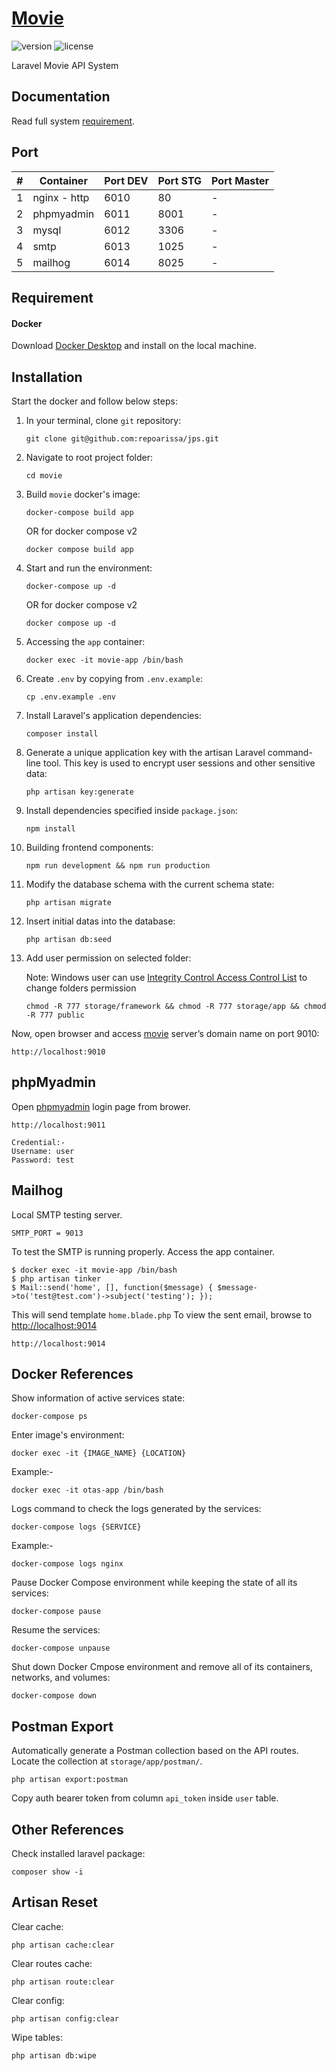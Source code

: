 # [Movie](https://add-me-here)

![version](https://img.shields.io/badge/version-0.0.1-blue.svg)
![license](https://img.shields.io/badge/license-Arissa-red.svg)

Laravel Movie API System

## Documentation

Read full system [requirement](https://drive.google.com/file/d/1AXi0JLX44Vs_5t0F8fpWXgNnY26UtU0C/view).

## Port

| # | Container | Port DEV | Port STG | Port Master |
|---|---|---|---|---|
| 1 | nginx - http | 6010 | 80 | - |
| 2 | phpmyadmin | 6011 | 8001 | - |
| 3 | mysql | 6012 | 3306 | - |
| 4 | smtp | 6013 | 1025 | - |
| 5 | mailhog | 6014 | 8025 | - |

## Requirement

#### Docker ####

Download [Docker Desktop](https://www.docker.com/products/docker-desktop/) and install on the local machine.

## Installation

Start the docker and follow below steps:

1. In your terminal, clone `git` repository:
    ```
    git clone git@github.com:repoarissa/jps.git
    ```

2. Navigate to root project folder:
    ```
    cd movie
    ```

3. Build `movie` docker's image:
    ```
    docker-compose build app
    ```

    OR for docker compose v2

    ```
    docker compose build app
    ```

4. Start and run the environment:
    ```
    docker-compose up -d
    ```

    OR for docker compose v2

    ```
    docker compose up -d
    ```

5. Accessing the `app` container:
    ```
    docker exec -it movie-app /bin/bash
    ```

6. Create `.env` by copying from `.env.example`:
    ```
    cp .env.example .env
    ```

7. Install Laravel's application dependencies:
    ```
    composer install
    ```

8.  Generate a unique application key with the artisan Laravel command-line tool. This key is used to encrypt user sessions and other sensitive data:
    ```
    php artisan key:generate
    ```

9. Install dependencies specified inside `package.json`:
    ```
    npm install
    ```

10. Building frontend components:
    ```
    npm run development && npm run production
    ```

11. Modify the database schema with the current schema state:
    ```
    php artisan migrate
    ```

12. Insert initial datas into the database:
    ```
    php artisan db:seed
    ```

13. Add user permission on selected folder:
    
    Note: Windows user can use [Integrity Control Access Control List](https://learn.microsoft.com/en-us/archive/msdn-magazine/2008/november/access-control-understanding-windows-file-and-registry-permissions) to change folders permission
    ```
    chmod -R 777 storage/framework && chmod -R 777 storage/app && chmod -R 777 public
    ```

Now, open browser and access [movie](http://localhost:9010) server’s domain name on port 9010:
```
http://localhost:9010
```

## phpMyadmin

Open [phpmyadmin](http://localhost:9011) login page from brower.
```
http://localhost:9011

Credential:-
Username: user
Password: test
```

## Mailhog

Local SMTP testing server.
```
SMTP_PORT = 9013
```

To test the SMTP is running properly.
Access the app container.

```
$ docker exec -it movie-app /bin/bash
$ php artisan tinker
$ Mail::send('home', [], function($message) { $message->to('test@test.com')->subject('testing'); });
```

This will send template ``home.blade.php``
To view the sent email, browse to [http://localhost:9014](http://localhost:9014)
```
http://localhost:9014
```

## Docker References

Show information of active services state:
```
docker-compose ps
```

Enter image's environment:
```
docker exec -it {IMAGE_NAME} {LOCATION}
```
Example:-
```
docker exec -it otas-app /bin/bash
```

Logs command to check the logs generated by the services:
```
docker-compose logs {SERVICE}
```
Example:-
```
docker-compose logs nginx
```

Pause Docker Compose environment while keeping the state of all its services:
```
docker-compose pause
```

Resume the services:
```
docker-compose unpause
```

Shut down Docker Cmpose environment and remove all of its containers, networks, and volumes:
```
docker-compose down
```

## Postman Export

Automatically generate a Postman collection based on the API routes.
Locate the collection at `storage/app/postman/`.
```
php artisan export:postman
```

Copy auth bearer token from column `api_token` inside `user` table.

## Other References

Check installed laravel package:
```
composer show -i
```

## Artisan Reset

Clear cache:
```
php artisan cache:clear
```

Clear routes cache:
```
php artisan route:clear
```

Clear config:
```
php artisan config:clear
```

Wipe tables:
```
php artisan db:wipe
```
